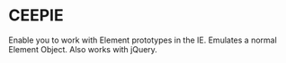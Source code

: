 CEEPIE
======

Enable you to work with Element prototypes in the IE. Emulates a normal Element Object. Also works with jQuery.